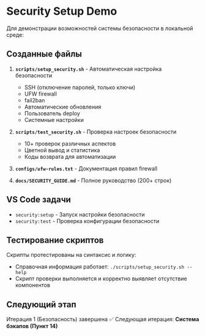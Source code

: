 # Security Setup Demo

Для демонстрации возможностей системы безопасности в локальной среде:

## Созданные файлы

1. **`scripts/setup_security.sh`** - Автоматическая настройка безопасности
   - SSH (отключение паролей, только ключи)
   - UFW firewall
   - fail2ban
   - Автоматические обновления
   - Пользователь deploy
   - Системные настройки

2. **`scripts/test_security.sh`** - Проверка настроек безопасности
   - 10+ проверок различных аспектов
   - Цветной вывод и статистика
   - Коды возврата для автоматизации

3. **`configs/ufw-rules.txt`** - Документация правил firewall

4. **`docs/SECURITY_GUIDE.md`** - Полное руководство (200+ строк)

## VS Code задачи

- `security:setup` - Запуск настройки безопасности
- `security:test` - Проверка конфигурации безопасности

## Тестирование скриптов

Скрипты протестированы на синтаксис и логику:

- Справочная информация работает: `./scripts/setup_security.sh --help`
- Скрипт проверки выполняется и корректно выявляет отсутствие компонентов

## Следующий этап

Итерация 1 (Безопасность) завершена ✅
Следующая итерация: **Система бэкапов (Пункт 14)**

